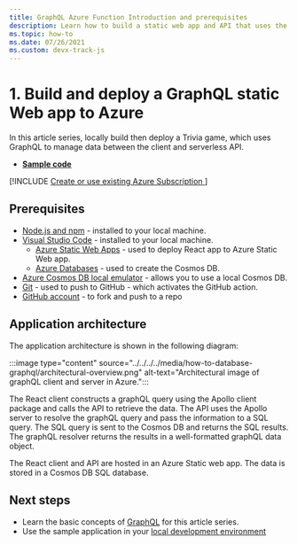 ```yaml
---
title: GraphQL Azure Function Introduction and prerequisites 
description: Learn how to build a static web app and API that uses the Apollo GraphQL client and server libraries to build and run a trivia game app.
ms.topic: how-to
ms.date: 07/26/2021
ms.custom: devx-track-js
---
```


# 1. Build and deploy a GraphQL static Web app to Azure

In this article series, locally build then deploy a Trivia game, which uses GraphQL to manage data between the client and serverless API. 

* [**Sample code**](https://github.com/Azure-Samples/js-e2e-graphql-cosmosdb-static-web-app)

[!INCLUDE [Create or use existing Azure Subscription ](../../../../includes/environment-subscription-h2.md)]

## Prerequisites

- [Node.js and npm](https://nodejs.org/en/download) - installed to your local machine.
- [Visual Studio Code](https://code.visualstudio.com/) - installed to your local machine. 
    - [Azure Static Web Apps](https://marketplace.visualstudio.com/items?itemName=ms-azuretools.vscode-azurestaticwebapps) - used to deploy React app to Azure Static Web app.
    - [Azure Databases](https://marketplace.visualstudio.com/items?itemName=ms-azuretools.vscode-cosmosdb) - used to create the Cosmos DB.
- [Azure Cosmos DB local emulator](/azure/cosmos-db/local-emulator) - allows you to use a local Cosmos DB. 
- [Git](https://git-scm.com/downloads) - used to push to GitHub - which activates the GitHub action.
- [GitHub account](https://github.com/join) - to fork and push to a repo

## Application architecture

The application architecture is shown in the following diagram:

:::image type="content" source="../../../../media/how-to-database-graphql/architectural-overview.png" alt-text="Architectural image of graphQL client and server in Azure.":::

The React client constructs a graphQL query using the Apollo client package and calls the API to retrieve the data. The API uses the Apollo server to resolve the graphQL query and pass the information to a SQL query. The SQL query is sent to the Cosmos DB and returns the SQL results. The graphQL resolver returns the results in a well-formatted graphQL data object. 

The React client and API are hosted in an Azure Static web app. The data is stored in a Cosmos DB SQL database.

## Next steps

* Learn the basic concepts of [GraphQL](graphql-basics.md) for this article series.
* Use the sample application in your [local development environment](local-development.md)

